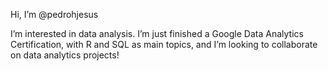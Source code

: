 Hi, I’m @pedrohjesus


I’m interested in data analysis. I’m just finished a Google Data Analytics Certification, with R and SQL as main topics, and I’m looking to collaborate on data analytics projects!


